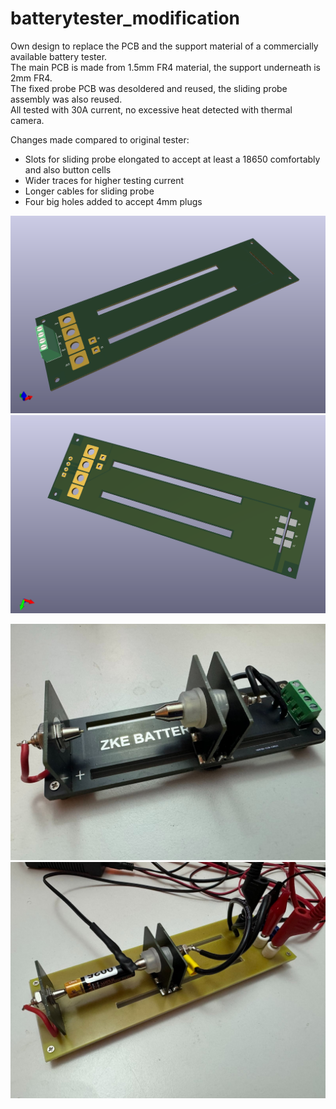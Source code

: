 # batterytester_modification  

Own design to replace the PCB and the support material of a commercially available battery tester.  
The main PCB is made from 1.5mm FR4 material, the support underneath is 2mm FR4.  
The fixed probe PCB was desoldered and reused, the sliding probe assembly was also reused.  
All tested with 30A current, no excessive heat detected with thermal camera.  
  
Changes made compared to original tester:  
- Slots for sliding probe elongated to accept at least a 18650 comfortably and also button cells  
- Wider traces for higher testing current  
- Longer cables for sliding probe  
- Four big holes added to accept 4mm plugs  
  
![PCB top](doc/batterytester_top.png)  
![PCB bottom](doc/batterytester_bottom.png)  
  
![Original batterytester](doc/batterytester_original.jpeg)  
![Tester after modification](doc/batterytester_new.jpeg)  

